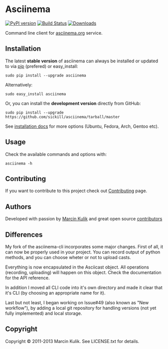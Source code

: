 # Asciinema

[![PyPI version](https://badge.fury.io/py/asciinema.png)](http://badge.fury.io/py/asciinema)
[![Build Status](https://travis-ci.org/sickill/asciinema.png?branch=master)](https://travis-ci.org/sickill/asciinema)
[![Downloads](https://pypip.in/d/asciinema/badge.png)](https://pypi.python.org/pypi/asciinema)

Command line client for [asciinema.org](https://asciinema.org) service.

## Installation

The latest __stable version__ of asciinema can always be installed or updated
to via [pip](http://www.pip-installer.org/en/latest/index.html) (prefered) or
easy\_install:

    sudo pip install --upgrade asciinema

Alternatively:

    sudo easy_install asciinema

Or, you can install the __development version__ directly from GitHub:

    sudo pip install --upgrade https://github.com/sickill/asciinema/tarball/master

See [installation docs](https://asciinema.org/docs/installation) for more
options (Ubuntu, Fedora, Arch, Gentoo etc).

## Usage

Check the available commands and options with:

    asciinema -h

## Contributing

If you want to contribute to this project check out
[Contributing](https://asciinema.org/contributing) page.

## Authors

Developed with passion by [Marcin Kulik](http://ku1ik.com) and great open
source [contributors](https://github.com/sickill/asciinema/contributors)

## Differences

My fork of the asciinema-cli incorporates some major changes. First of all,
it can now be properly used in your project. You can record output of python
methods, and you can choose wheter or not to upload casts.

Everything is now encapsulated in the Asciicast object. All operations (recording,
uploading) will happen on this object. Check the documentation for the API reference.

In addition I moved all CLI code into it's own directory and made it clear that it's
CLI (by choosing an appropriate name for it).

Last but not least, I began working on Issue#49 (also known as "New workflow"), by adding
a local git repository for handling versions (not yet fully implemented) and local storage.

## Copyright

Copyright &copy; 2011-2013 Marcin Kulik. See LICENSE.txt for details.
